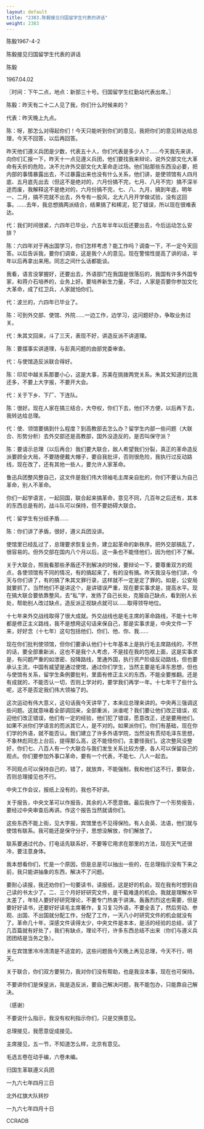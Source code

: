 ```yaml
---
layout: default
title: "2383.陈毅接见归国留学生代表的讲话"
weight: 2383
---
```


陈毅1967-4-2

陈毅接见归国留学生代表的讲话

陈毅

1967.04.02

〖时间：下午二点，地点：新部三十号。归国留学生红勤站代表出席。〗

陈毅：昨天有二十二人见了我，你们什么时候来的？

代表：昨天晚上九点。

陈：呀，那怎么对得起你们！今天只能听到你们的意见，我把你们的意见转达给总理，今天不回答，以后再回答。

昨天他们遵义兵团是少数，代表五十人，你们代表是多少人？……今天我先来讲，向你们汇报一下，昨天十一点见遵义兵团，他们要找我来辩论，说外交部文化大革命有夭折的危险，决不允许外交部文化大革命走过场。他们贴那些东西没必要，把内部的事情暴露出去，不过暴露出来也没有什么关系，他们讲，是使领馆有人四月底、五月底先出去（但这不是绝对的，六月份搞不完，七月、八月不完）搞不深半途而废，我解释这不是绝对的，六月份搞不完，七、八、九月，搞到年底，明年一、二月，搞不完就不出去，外专有一股风，北大八月开学做试验，没有这回事。……去年，我总想搞两派结合，结果搞了和稀泥，犯了错误，所以现在很难表达。

代：我们时间很紧，六四年已毕业，六五年半年以后还要出去，今后运动怎么安排？

陈：六四年对于再出国学习，你们怎样考虑？能工作吗？调查一下，不一定今天回答。以后告诉我，要你们调查，这是我个人的意见。现在警惕性提高了讲的话，半年以后再拿出来用。同志之间什么话都能谈。

我看，语言没掌握好，还要出去，外语部门在我国是很落后的，我国有许多外国专家，和蒋介石培养的，业务上好。要培养新生力量，不过，人家是否要你参加文化大革命，成了红卫兵，人家就怕你们。

代：波兰的，六四年已毕业了。

陈：可到外交部、使馆、外院……一边工作，边学习，这问题好办，争取业务过关。

代：朱其文回来，斗了三天，表现不好，讲造反派不讲道理。

陈：要摆事实讲道理，与彭真问题的由部党委审查。

代：与使馆造反派联合得好。

陈：印尼中越关系那要小心，这是大事，苏美在挑拨两党关系。朱其文知道的比我还多，不要上大字报，不要开大会。

代：关于下乡、下厂、下连队。

陈：很好。现在人家在搞三结合，大夺权，你们下去，他们不方便，以后再下去，我转达给总理。

代：使、领馆要搞到什么程度？到高教部去怎么办？留学生内部一些问题（大联合、形势分析）去外交部还是高教部，国外没造反的，是否叫保守派？

陈：要请示总理（以后再合）我们要大联合，敌人希望我们分裂，真正的革命造反派要顾全大局，不要随便戴大帽子，要自我批评，否则很危险，我执行过反动路线，现在改了，还有其他一些人，要允许人家革命。

鲁迅兵团整风整自己，这文件是我们伟大领袖毛主席亲自批的，你们不要认为自己革命，别人不革命。

你们一起学语言，一起回国，联合起来搞革命，意见不同，几百年之后还有，其本的东西总是有的，战斗队可以保持，但不要妨碍大联合。

代：留学生有分歧矛盾……

陈：你们讲了矛盾，很好，遵义兵团没讲。

使馆里已经乱过了，总理要求恢复业务，建立起革命的新秩序。把外交部搞乱了，很容易的。但外交部在国内八个月以后，这一条也不能怪他们，因为他们不了解。

关于大联合，照我看那些矛盾还不到解决的时候，要辩论一下，要尊重双方的观点，各使领馆有不同的情况，有的搞起来了，有的没有搞。昨天我没与他们讲，今天与你们讲了，有的搞了朱其文罪行录，这样就不一定是定了罪的。如是，公安局就要抓了。当然他们不是讲这个，是讲错误严重，现在要实事求是，提高水平。现在搞大联合要依靠整风，去“私”字，发扬了自己长处，克服自己缺点，看到别人长处，帮助别人改过缺点，造反派正视缺点就可以……取得领导地位。

十七年来外交战线取得了很大成就。外交战线也是毛主席的革命路线，不能十七年都是修正主义路线，我不是想用这句话来保自己，那是实事求是，中央文件一下来，好好念（十七年）这句包括他们、你们、他、你、我……

现在你们批判使领馆，但你们要承认他们十七年基本上是执行毛主席路线的，不然的话，要全部重新派，这也不是我个人考虑，不是挂在我的包袱上面，这是实事求是，有问题严重的如泄密、投降路线，里通外国，执行资产阶级反动路线，但也要承认主流，中国有威望是通过使馆，通过你们学生，当然主要是毛泽东思想，但也与使馆有关系，留学生条例要批判，里面有修正主义的东西，不能全要推翻。还是有成就的，不能否认一切，否则上学对的，要学我们再学一年。十七年干了些什么呢，这不是否定我们伟大领袖了的。

这次运动有伟大意义，这句话我今天讲早了，本来应总理来讲的。中央再三强调这些问题。这就意味着全部调回来，全部重派，派谁呢？我们要让他们改正错误，欢迎他们改正错误，他们有一定的经验，他们犯了错误，愿意改正，还是要用他们。如果不派你们学语言的而派其它人，是不对的。如果派你们，你们有基础，现在你们学的外语，就不能否认。我们建立了许多外语学院，当然没有贯彻毛泽东思想，不象林彪同志上台后，提得那么高，这不能怪你们，主要怪我们。这次整风没整好，你们七、八百人有一个大联合与我们发生关系比较方便，各人可以保留自己的观点。你们要参加外事口革命，要有一个代表，不能七、八人一起去。

不同观点可以保持自己的，错了，就放弃，不能强制，我和他们这不行，要联合，否则总理接见也不行。

中央工作会议，报纸上没有的，我也不好讲。

关于报告，中央文革可以作报告，其余的人不愿意做。最后我作了一个形势报告，要经过中央审查后再讲。作这个报告当然就请你们。

这些东西不能上街，见大字报，宾馆里也不见得保险。有人会英、法语，他们就与使馆有联系。我可能还是保守分子，思想没解放，你们解放了。

联系要通过代办，打电话先联系好，不要等它用求在那里的方法，现在天气还很冷，要注意身体。

我本想看你们，忙是一个原因，但是总是可以抽出一些的，在总理指示没有下来之前，我只能讲抽象的东西，解决不了问题。

要耐心读报，我还劝你们一句要读书，读报纸，这是好的机会。现在我有时想到自己读的书太少了。二、三个月好好研究文件，是千载难逢的机会。我就是理解水平太差了，年轻人要好好研究理论，不要专门热衷于讲演。轰轰烈烈这也需要，但是要好好读书，还要好好读毛主席著作，复习复习外语，不要全丢了，然后劳动、参观、出国、不出国就分配工作，分配了工作，一天八小时研究文件的机会就没有了。革命几十年，深感文件读得太少，中央文件是本本，是活的经验的总结，读了几百篇就有好处了，我们有缺点，理论不行，许多东西总结不出来（你们与遵义兵团团结是当务之急）。

关在宾馆里冷冷清清是不适宜的，这些问题我今天晚上再见总理，今天不行，明天。

关于联合，你们双方要努力，我对你们没有帮助，也是我没本事，现在也可保持。

不要讲你们是保皇派，我是造反派，要自己解决问题，我不能包办，只能靠自己解决。

（感谢）

不要说什么指示，我没有权利指示你们，只是交换意见。

总理接见，我愿意促成接见。

主席接见，五一节，不知道怎么样，北京有意见。

毛选五卷在动手编，六卷未编。

归国生革联遵义兵团

一九六七年四月三日

北外红旗大队转抄

一九六七年四月十日

CCRADB

